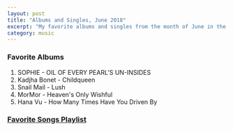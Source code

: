 ```yaml
---
layout: post
title: "Albums and Singles, June 2018"
excerpt: "My favorite albums and singles from the month of June in the 2018th year. "
category: music
---
```


### Favorite Albums
1. SOPHIE - OIL OF EVERY PEARL'S UN-INSIDES
1. Kadjha Bonet - Childqueen
1. Snail Mail - Lush
1. MorMor - Heaven's Only Wishful
1. Hana Vu - How Many Times Have You Driven By

### <a href="https://open.spotify.com/user/blrobin2/playlist/2QthocZz0WFGxrU5HLwIoh" target="_blank" rel="noopener">Favorite Songs Playlist</a>

